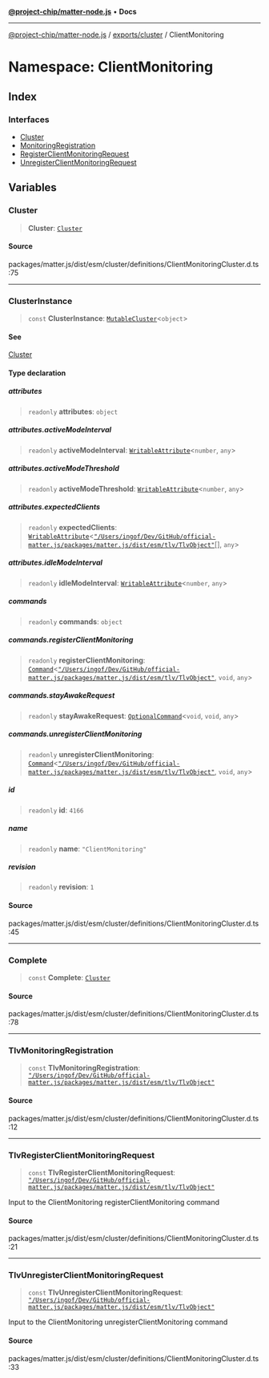 [**@project-chip/matter-node.js**](../../../../README.md) • **Docs**

***

[@project-chip/matter-node.js](../../../../modules.md) / [exports/cluster](../../README.md) / ClientMonitoring

# Namespace: ClientMonitoring

## Index

### Interfaces

- [Cluster](interfaces/Cluster.md)
- [MonitoringRegistration](interfaces/MonitoringRegistration.md)
- [RegisterClientMonitoringRequest](interfaces/RegisterClientMonitoringRequest.md)
- [UnregisterClientMonitoringRequest](interfaces/UnregisterClientMonitoringRequest.md)

## Variables

### Cluster

> **Cluster**: [`Cluster`](interfaces/Cluster.md)

#### Source

packages/matter.js/dist/esm/cluster/definitions/ClientMonitoringCluster.d.ts:75

***

### ClusterInstance

> `const` **ClusterInstance**: [`MutableCluster`](../../interfaces/MutableCluster.md)\<`object`\>

#### See

[Cluster](README.md#cluster)

#### Type declaration

##### attributes

> `readonly` **attributes**: `object`

##### attributes.activeModeInterval

> `readonly` **activeModeInterval**: [`WritableAttribute`](../../interfaces/WritableAttribute.md)\<`number`, `any`\>

##### attributes.activeModeThreshold

> `readonly` **activeModeThreshold**: [`WritableAttribute`](../../interfaces/WritableAttribute.md)\<`number`, `any`\>

##### attributes.expectedClients

> `readonly` **expectedClients**: [`WritableAttribute`](../../interfaces/WritableAttribute.md)\<[`"/Users/ingof/Dev/GitHub/official-matter.js/packages/matter.js/dist/esm/tlv/TlvObject"`](../../../certificate/-internal-/namespaces/Users_ingof_Dev_GitHub_official-matter.js_packages_matter.js_dist_esm_tlv_TlvObject/README.md)[], `any`\>

##### attributes.idleModeInterval

> `readonly` **idleModeInterval**: [`WritableAttribute`](../../interfaces/WritableAttribute.md)\<`number`, `any`\>

##### commands

> `readonly` **commands**: `object`

##### commands.registerClientMonitoring

> `readonly` **registerClientMonitoring**: [`Command`](../../interfaces/Command.md)\<[`"/Users/ingof/Dev/GitHub/official-matter.js/packages/matter.js/dist/esm/tlv/TlvObject"`](../../../certificate/-internal-/namespaces/Users_ingof_Dev_GitHub_official-matter.js_packages_matter.js_dist_esm_tlv_TlvObject/README.md), `void`, `any`\>

##### commands.stayAwakeRequest

> `readonly` **stayAwakeRequest**: [`OptionalCommand`](../../interfaces/OptionalCommand.md)\<`void`, `void`, `any`\>

##### commands.unregisterClientMonitoring

> `readonly` **unregisterClientMonitoring**: [`Command`](../../interfaces/Command.md)\<[`"/Users/ingof/Dev/GitHub/official-matter.js/packages/matter.js/dist/esm/tlv/TlvObject"`](../../../certificate/-internal-/namespaces/Users_ingof_Dev_GitHub_official-matter.js_packages_matter.js_dist_esm_tlv_TlvObject/README.md), `void`, `any`\>

##### id

> `readonly` **id**: `4166`

##### name

> `readonly` **name**: `"ClientMonitoring"`

##### revision

> `readonly` **revision**: `1`

#### Source

packages/matter.js/dist/esm/cluster/definitions/ClientMonitoringCluster.d.ts:45

***

### Complete

> `const` **Complete**: [`Cluster`](interfaces/Cluster.md)

#### Source

packages/matter.js/dist/esm/cluster/definitions/ClientMonitoringCluster.d.ts:78

***

### TlvMonitoringRegistration

> `const` **TlvMonitoringRegistration**: [`"/Users/ingof/Dev/GitHub/official-matter.js/packages/matter.js/dist/esm/tlv/TlvObject"`](../../../certificate/-internal-/namespaces/Users_ingof_Dev_GitHub_official-matter.js_packages_matter.js_dist_esm_tlv_TlvObject/README.md)

#### Source

packages/matter.js/dist/esm/cluster/definitions/ClientMonitoringCluster.d.ts:12

***

### TlvRegisterClientMonitoringRequest

> `const` **TlvRegisterClientMonitoringRequest**: [`"/Users/ingof/Dev/GitHub/official-matter.js/packages/matter.js/dist/esm/tlv/TlvObject"`](../../../certificate/-internal-/namespaces/Users_ingof_Dev_GitHub_official-matter.js_packages_matter.js_dist_esm_tlv_TlvObject/README.md)

Input to the ClientMonitoring registerClientMonitoring command

#### Source

packages/matter.js/dist/esm/cluster/definitions/ClientMonitoringCluster.d.ts:21

***

### TlvUnregisterClientMonitoringRequest

> `const` **TlvUnregisterClientMonitoringRequest**: [`"/Users/ingof/Dev/GitHub/official-matter.js/packages/matter.js/dist/esm/tlv/TlvObject"`](../../../certificate/-internal-/namespaces/Users_ingof_Dev_GitHub_official-matter.js_packages_matter.js_dist_esm_tlv_TlvObject/README.md)

Input to the ClientMonitoring unregisterClientMonitoring command

#### Source

packages/matter.js/dist/esm/cluster/definitions/ClientMonitoringCluster.d.ts:33
